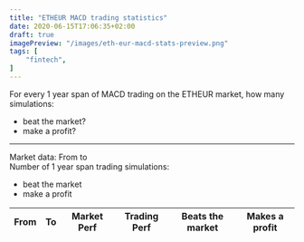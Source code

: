 ```yaml
---
title: "ETHEUR MACD trading statistics"
date: 2020-06-15T17:06:35+02:00
draft: true
imagePreview: "/images/eth-eur-macd-stats-preview.png"
tags: [
    "fintech",
]
---
```


For every 1 year span of MACD trading on the ETHEUR market, how many simulations:

<ul>
    <li>
        beat the market?
    </li>
    <li>
        make a profit?
    </li>
</ul>

<!--more-->

<hr>
<div>
    Market data: From 
    <b><span id="range-from"></span></b>
    to 
    <b><span id="range-to"></span></b>
</div>
<div>
    Number of 1 year span trading simulations: 
    <b><span id="number-sims"></span></b>
</div>
<ul>
    <li>
        <b><span id="result-beat-market"></span></b> beat the market
    </li>
    <li>
        <b><span id="result-make-profit"></span></b> make a profit
    </li>
</ul>

<div class="tableLimited">
    <table class="table table-sm">
        <thead>
            <tr>
            <th scope="col">From</th>
            <th scope="col">To</th>
            <th scope="col">Market Perf</th>
            <th scope="col">Trading Perf</th>
            <th scope="col">Beats the market</th>
            <th scope="col">Makes a profit</th>
            </tr>
        </thead>
        <tbody id="results-tbody">
        </tbody>
    </table>
</div>
<div class="container">
    <div class="row">
        <div class="col-12">
        </div>
    </div>
</div>

<script src="/script/computeMacdSimulation.js"></script>
<script src="/script/eth-eur-macd-stats.js"></script>
